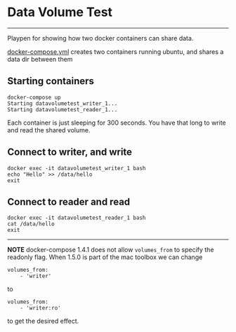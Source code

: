 # Data Volume Test
---
Playpen for showing how two docker containers can share data.

[docker-compose.yml](docker-compose.yml) creates two containers running ubuntu, and shares a data
dir between them


## Starting containers

```{bash}
docker-compose up
Starting datavolumetest_writer_1...
Starting datavolumetest_reader_1...
```

Each container is just sleeping for 300 seconds.  You have that long to write and read the shared volume.

## Connect to writer, and write

```{bash}
docker exec -it datavolumetest_writer_1 bash
echo "Hello" >> /data/hello
exit
```

## Connect to reader and read

```{bash}
docker exec -it datavolumetest_reader_1 bash
cat /data/hello
exit
```

---
**NOTE** docker-compose 1.4.1 does not allow `volumes_from` to specify the
readonly flag.  When 1.5.0 is part of the mac toolbox we can change

```
volumes_from:
    - 'writer'
```

to

```
volumes_from:
    - 'writer:ro'
```

to get the desired effect.
